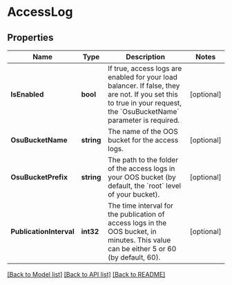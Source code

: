 # AccessLog

## Properties

Name | Type | Description | Notes
------------ | ------------- | ------------- | -------------
**IsEnabled** | **bool** | If true, access logs are enabled for your load balancer. If false, they are not. If you set this to true in your request, the &#x60;OsuBucketName&#x60; parameter is required. | [optional] 
**OsuBucketName** | **string** | The name of the OOS bucket for the access logs. | [optional] 
**OsuBucketPrefix** | **string** | The path to the folder of the access logs in your OOS bucket (by default, the &#x60;root&#x60; level of your bucket). | [optional] 
**PublicationInterval** | **int32** | The time interval for the publication of access logs in the OOS bucket, in minutes. This value can be either 5 or 60 (by default, 60). | [optional] 

[[Back to Model list]](../README.md#documentation-for-models) [[Back to API list]](../README.md#documentation-for-api-endpoints) [[Back to README]](../README.md)


